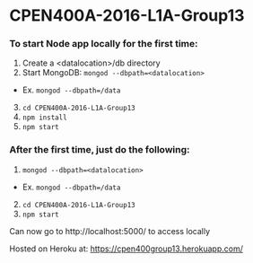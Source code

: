 # CPEN400A-2016-L1A-Group13


### To start Node app locally for the first time:

1. Create a \<datalocation\>/db directory
2. Start MongoDB: ```mongod --dbpath=<datalocation>```
  * Ex. ```mongod --dbpath=/data```
3. ```cd CPEN400A-2016-L1A-Group13```
4. ```npm install```
5. ```npm start```

### After the first time, just do the following:

1. ```mongod --dbpath=<datalocation>```
  * Ex. ```mongod --dbpath=/data```
2. ```cd CPEN400A-2016-L1A-Group13```
3. ```npm start```

Can now go to http://localhost:5000/ to access locally

Hosted on Heroku at: https://cpen400group13.herokuapp.com/
